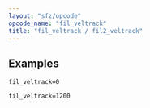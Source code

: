 ```yaml
---
layout: "sfz/opcode"
opcode_name: "fil_veltrack"
title: "fil_veltrack / fil2_veltrack"
---
```

## Examples

```
fil_veltrack=0

fil_veltrack=1200
```
